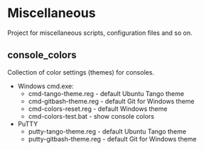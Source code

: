 # Miscellaneous

Project for miscellaneous scripts, configuration files and so on.

## console_colors

Collection of color settings (themes) for consoles.

- Windows cmd.exe:
   - cmd-tango-theme.reg - default Ubuntu Tango theme
   - cmd-gitbash-theme.reg - default Git for Windows theme
   - cmd-colors-reset.reg - default Windows theme
   - cmd-colors-test.bat - show console colors
- PuTTY
   - putty-tango-theme.reg - default Ubuntu Tango theme
   - putty-gitbash-theme.reg - default Git for Windows theme

